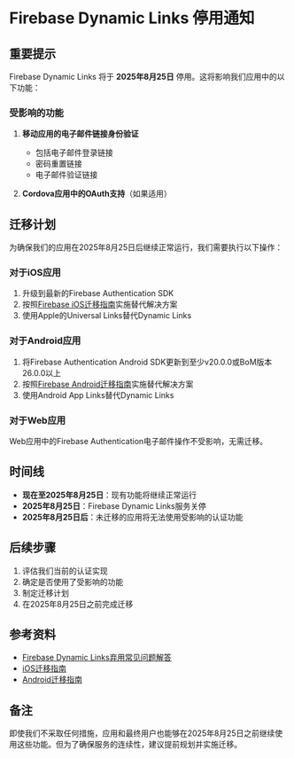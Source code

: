 # Firebase Dynamic Links 停用通知

## 重要提示

Firebase Dynamic Links 将于 **2025年8月25日** 停用。这将影响我们应用中的以下功能：

### 受影响的功能

1. **移动应用的电子邮件链接身份验证**
   - 包括电子邮件登录链接
   - 密码重置链接
   - 电子邮件验证链接

2. **Cordova应用中的OAuth支持**（如果适用）

## 迁移计划

为确保我们的应用在2025年8月25日后继续正常运行，我们需要执行以下操作：

### 对于iOS应用

1. 升级到最新的Firebase Authentication SDK
2. 按照[Firebase iOS迁移指南](https://firebase.google.com/docs/dynamic-links/ios/receive)实施替代解决方案
3. 使用Apple的Universal Links替代Dynamic Links

### 对于Android应用

1. 将Firebase Authentication Android SDK更新到至少v20.0.0或BoM版本26.0.0以上
2. 按照[Firebase Android迁移指南](https://firebase.google.com/docs/dynamic-links/android/receive)实施替代解决方案
3. 使用Android App Links替代Dynamic Links

### 对于Web应用

Web应用中的Firebase Authentication电子邮件操作不受影响，无需迁移。

## 时间线

- **现在至2025年8月25日**：现有功能将继续正常运行
- **2025年8月25日**：Firebase Dynamic Links服务关停
- **2025年8月25日后**：未迁移的应用将无法使用受影响的认证功能

## 后续步骤

1. 评估我们当前的认证实现
2. 确定是否使用了受影响的功能
3. 制定迁移计划
4. 在2025年8月25日之前完成迁移

## 参考资料

- [Firebase Dynamic Links弃用常见问题解答](https://firebase.google.com/support/dynamic-links-faq)
- [iOS迁移指南](https://firebase.google.com/docs/dynamic-links/ios/receive)
- [Android迁移指南](https://firebase.google.com/docs/dynamic-links/android/receive)

## 备注

即使我们不采取任何措施，应用和最终用户也能够在2025年8月25日之前继续使用这些功能。但为了确保服务的连续性，建议提前规划并实施迁移。
